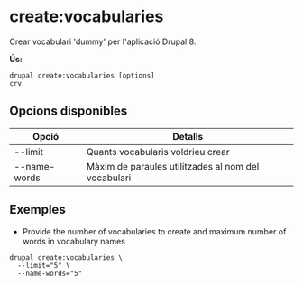 # create:vocabularies
Crear vocabulari 'dummy' per l'aplicació Drupal 8.

**Ús:**
```
drupal create:vocabularies [options]
crv
```

## Opcions disponibles
Opció | Detalls
-------|-------------
--limit | Quants vocabularis voldrieu crear
--name-words | Màxim de paraules utilitzades al nom del vocabulari

## Exemples
* Provide the number of vocabularies to create and maximum number of words in vocabulary names
```
drupal create:vocabularies \
  --limit="5" \
  --name-words="5"
```
